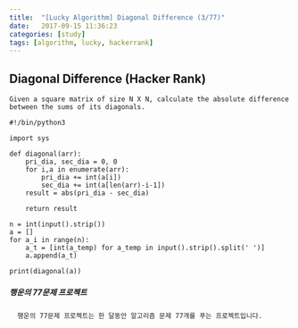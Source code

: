 ```yaml
---
title:  "[Lucky Algorithm] Diagonal Difference (3/77)"
date:   2017-09-15 11:36:23
categories: [study]
tags: [algorithm, lucky, hackerrank]
---
```

## Diagonal Difference (Hacker Rank)

    Given a square matrix of size N X N, calculate the absolute difference between the sums of its diagonals.

```
#!/bin/python3

import sys

def diagonal(arr):
    pri_dia, sec_dia = 0, 0
    for i,a in enumerate(arr):
        pri_dia += int(a[i])
        sec_dia += int(a[len(arr)-i-1])
    result = abs(pri_dia - sec_dia)

    return result

n = int(input().strip())
a = []
for a_i in range(n):
    a_t = [int(a_temp) for a_temp in input().strip().split(' ')]
    a.append(a_t)

print(diagonal(a))

```


##### 행운의 77문제 프로젝트
```
  행운의 77문제 프로젝트는 한 달동안 알고리즘 문제 77개를 푸는 프로젝트입니다.
```
